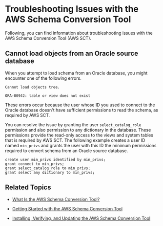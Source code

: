 # Troubleshooting Issues with the AWS Schema Conversion Tool<a name="CHAP_SchemaConversionTool.Troubleshooting"></a>

Following, you can find information about troubleshooting issues with the AWS Schema Conversion Tool \(AWS SCT\)\.

## Cannot load objects from an Oracle source database<a name="CHAP_SchemaConversionTool.Troubleshooting.OracleLoad"></a>

When you attempt to load schema from an Oracle database, you might encounter one of the following errors\.

```
Cannot load objects tree.
```

```
ORA-00942: table or view does not exist
```

These errors occur because the user whose ID you used to connect to the Oracle database doesn't have sufficient permissions to read the schema, as required by AWS SCT\. 

You can resolve the issue by granting the user `select_catalog_role` permission and also permission to any dictionary in the database\. These permissions provide the read\-only access to the views and system tables that is required by AWS SCT\. The following example creates a user ID named `min_privs` and grants the user with this ID the minimum permissions required to convert schema from an Oracle source database\. 

```
create user min_privs identified by min_privs;
grant connect to min_privs;
grant select_catalog_role to min_privs;  
grant select any dictionary to min_privs;
```

## Related Topics<a name="w3ab1c33b7"></a>

+ [What Is the AWS Schema Conversion Tool?](Welcome.md)

+ [Getting Started with the AWS Schema Conversion Tool](CHAP_SchemaConversionTool.GettingStarted.md)

+ [Installing, Verifying, and Updating the AWS Schema Conversion Tool](CHAP_SchemaConversionTool.Installing.md)